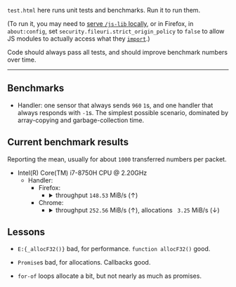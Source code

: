 `test.html` here runs unit tests and benchmarks. Run it to run them.

(To run it, you may need to [serve `/js-lib` ](https://www.npmjs.com/package/http-server)[locally](https://developer.mozilla.org/en-US/docs/Learn/Common_questions/set_up_a_local_testing_server), or in Firefox, in `about:config`, set `security.fileuri.strict_origin_policy` to `false` to allow JS modules to actually access what they [`import`](https://developer.mozilla.org/en-US/docs/Web/JavaScript/Reference/Statements/import).)

Code should always pass all tests, and should improve benchmark numbers over time.

---

## Benchmarks

- Handler: one sensor that always sends `960` `1`s, and one handler that always responds with `-1`s. The simplest possible scenario, dominated by array-copying and garbage-collection time.

## Current benchmark results

Reporting the mean, usually for about `1000` transferred numbers per packet.

- Intel(R) Core(TM) i7-8750H CPU @ 2.20GHz
    - Handler:
        - Firefox:
            - <details><summary>throughput <code>148.53</code> MiB/s (↑)</summary><textarea readonly>{"Handler: simultaneous steps":[1,1,1,1,1,1,1,1,1,1],"Handler: step processed data, values":[960,1920,2880,3840,4800,5760,6720,7680,8640,9600],"Handler: throughput, bytes/s":[155746845.59,207823644.67,203790433.77,246371608.24,260854304.92,270054227.75,265606367.58,286011449.4,290056239.88,293305333.44]}</textarea></details>
        - Chrome:
            - <details><summary>throughput <code>252.56</code> MiB/s (↑), allocations <code> 3.25</code> MiB/s (↓)</summary><textarea readonly>{"Handler: simultaneous steps":[1,1,1,1,1,1,1,1,1,1],"Handler: step processed data, values":[960,1920,2880,3840,4800,5760,6720,7680,8640,9600],"Handler: throughput, bytes/s":[264831014.82,381572379.67,455253033.98,501104131.18,524175730.05,560954490.83,586383352.87,594249972.29,610052237.9,620215557.81],"Handler: allocations, bytes/s":[3407715.58,4648851.37,3786856.92,4641209.19,2491384.5,2933324.58,4734019.96,4618951.49,4116209.01,3050580.04]}</textarea></details>

## Lessons

- `E:{_allocF32()}` bad, for performance. `function allocF32()` good.

- `Promise`s bad, for allocations. Callbacks good.

- `for-of` loops allocate a bit, but not nearly as much as promises.
